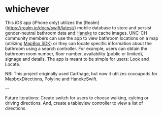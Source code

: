 # whichever
This iOS app (iPhone only) utilizes the [Realm] (https://realm.io/docs/swift/latest/) mobile database to store and persist gender-neutral bathroom data and [Haneke](https://github.com/Haneke/HanekeSwift) to cache images. UNC-CH community members can use the app to view bathroom locations on a map (utilizing [MapBox SDK](https://www.mapbox.com/ios-sdk/)) or they can locate specific information about the bathroom using a search controller. For example, users can obtain the bathroom room number, floor number, availability (public or limited), signage and details. The app is meant to be simple for users: Look and Locate.

NB: This project originally used Carthage, but now it utilizes cocoapods for MapboxDirections, Polyline and HanekeSwift.  

--

Future iterations: Create switch for users to choose walking, cylcing  or driving directions. And, create a tableview controller to view a list of directions. 
